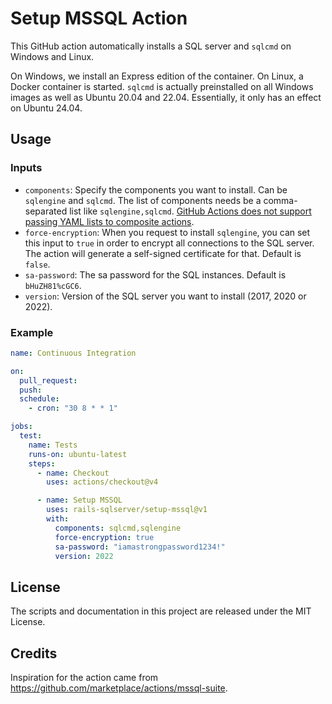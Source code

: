 # Setup MSSQL Action

This GitHub action automatically installs a SQL server and `sqlcmd` on Windows and Linux.

On Windows, we install an Express edition of the container. On Linux, a Docker container is started. `sqlcmd` is actually preinstalled on all Windows images as well as Ubuntu 20.04 and 22.04. Essentially, it only has an effect on Ubuntu 24.04.

## Usage

### Inputs

* `components`: Specify the components you want to install. Can be `sqlengine` and `sqlcmd`. The list of components needs be a comma-separated list like `sqlengine,sqlcmd`. [GitHub Actions does not support passing YAML lists to composite actions](https://github.com/actions/runner/issues/2238).
* `force-encryption`: When you request to install `sqlengine`, you can set this input to `true` in order to encrypt all connections to the SQL server. The action will generate a self-signed certificate for that. Default is `false`.
* `sa-password`: The sa password for the SQL instances. Default is `bHuZH81%cGC6`.
* `version`: Version of the SQL server you want to install (2017, 2020 or 2022).

### Example

```yaml
name: Continuous Integration

on:
  pull_request:
  push:
  schedule:
    - cron: "30 8 * * 1"

jobs:
  test:
    name: Tests
    runs-on: ubuntu-latest
    steps:
      - name: Checkout
        uses: actions/checkout@v4

      - name: Setup MSSQL
        uses: rails-sqlserver/setup-mssql@v1
        with:
          components: sqlcmd,sqlengine
          force-encryption: true
          sa-password: "iamastrongpassword1234!"
          version: 2022
```

## License

The scripts and documentation in this project are released under the MIT License.

## Credits

Inspiration for the action came from https://github.com/marketplace/actions/mssql-suite.
